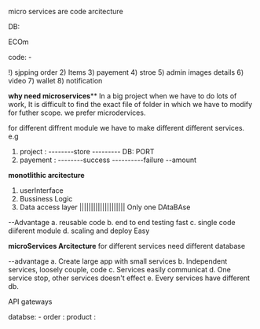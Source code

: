 micro services are code arcitecture

DB:

ECOm

code: -

!) sjpping order
2) Items
3) payement
4) stroe
5) admin images details
6) video
7) wallet
8) notification



********why need microservices**********
In a big project when we have to do lots of work, It is difficult to find the exact file of folder in which we have to modify for futher scope. we prefer microdervices.


for different diffrent module we have to make different different services.
e.g
1) project :  --------store  --------- DB: PORT
2) payement : --------success ----------failure --amount


**monotlithic arcitecture**          
1. userInterface
2. Bussiness Logic
3. Data access layer
||||||||||||||||||||
Only one DAtaBAse

--Advantage 
a. reusable code
b. end to end testing fast
c. single code diiferent module
d. scaling and deploy Easy


**microServices Arcitecture**
for different services need different database

--advantage
a. Create large app with small services
b. Independent services, loosely couple, code
c. Services easily communicat
d. One service stop, other services doesn't effect
e. Every services have different db.




API gateways

databse: -
order :
product :
